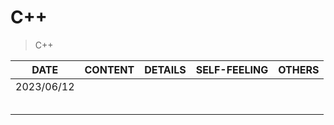 # C++

>C++

|    DATE    | CONTENT | DETAILS | SELF-FEELING | OTHERS |
| :--------: | :-----: | :-----: | :----------: | :----: |
| 2023/06/12 |         |         |              |        |
|            |         |         |              |        |
|            |         |         |              |        |
|            |         |         |              |        |
|            |         |         |              |        |
|            |         |         |              |        |

